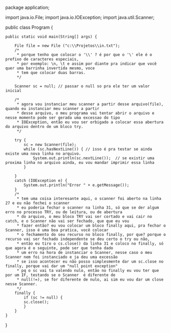 package application;

import java.io.File;
import java.io.IOException;
import java.util.Scanner;

public class Program {

	public static void main(String[] args) {
		
		File file = new File ("c:\\Projetos\\in.txt"); 
		/*
		 * porque tenho que colocar o '\\' ? é por que o '\' ele é o prefixo de caracteres especiais,
		 * por exemplo: \n, \t e assim por diante pra indicar que você quer uma barrinha invertida mesmo, voce
		 * tem que colocar duas barras.
		 */
		
		Scanner sc = null; // passar o null so pra ele ter um valor inicial
		
		/*
		 * agora vou instanciar meu scanner a partir desse arquivo(file), quando eu instanciar meu scanner a partir  
		 * desse arquivo, o meu programa vai tentar abrir o arquivo e nesse momento pode ser gerada uma excessao do tipo
		 * IOException, então eu vou ser orbigado a colocar essa abertura do arquivo dentro de um bloco try.
		 */
		
		try {
			sc = new Scanner(file);
			while (sc.hasNextLine()) { // isso é pra testar se ainda existe uma nova linha no arquivo.
				System.out.println(sc.nextLine());  // se existir uma proxima linha no arquivo ainda, eu vou mandar imprimir essa linha
			}
			
		}
		catch (IOException e) {
			System.out.println("Error " + e.getMessage());
		}
		/*
		 * tem uma coisa interesante aqui, o scanner foi aberto na linha 27 e eu não fechei o scanner
		 * eu poderia fechar o scanner na linha 31, só que se der algum erro no processo TRY, ou de leitura, ou de abertura
		 * do arquivo, o meu bloco TRY vai ser cortado e vai cair no catch, e o Scanner não vai ser fechado, que que eu vou
		 * fazer então? eu vou colocar um bloco finally aqui, pra fechar o Scanner, isso é uma boa pratica, você colocar
		 * o fechamento do seu recurso no bloco finally, por que? porque o recurso vai ser fechado independente se deu certo o try ou não,
		 * então eu tiro o cs.close() da linha 31 e coloco no finally, só que agora é o seguinte, pode ser que tenha dado
		 * um erro na hora de instanciar o Scanner, nesse caso o meu Scanner nem foi instanciado e ja deu uma excessão
		 * se isso acontecer eu não posso simplesmente dar um sc.close no finally, porque vai dar um "null point exception"
		 * pq o sc vai ta valendo nulo, então no finally eu vou ter que por um IF, testando se o Scanner  é diferente de 
		 * null(!=), se for diferente de nulo, ai sim eu vou dar um close nesse Scanner.  
		 */
		finally {
			if (sc != null) {
			sc.close();
			}
		}
	}
}
